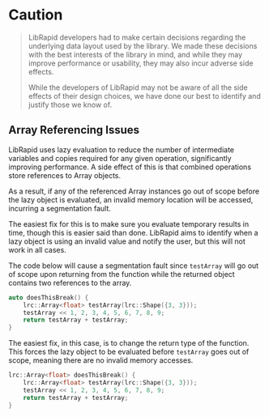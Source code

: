 # Caution

> LibRapid developers had to make certain decisions regarding the underlying data layout used by the library. We made
> these decisions with the best interests of the library in mind, and while they may improve performance or usability,
> they may also incur adverse side effects.
>
> While the developers of LibRapid may not be aware of all the side effects of their design choices, we have done our
> best to identify and justify those we know of.

## Array Referencing Issues

LibRapid uses lazy evaluation to reduce the number of intermediate variables and copies required for any given
operation, significantly improving performance. A side effect of this is that combined operations store references to
Array objects.

As a result, if any of the referenced Array instances go out of scope before the lazy object is evaluated, an invalid
memory location will be accessed, incurring a segmentation fault.

The easiest fix for this is to make sure you evaluate temporary results in time, though this is easier said than done.
LibRapid aims to identify when a lazy object is using an invalid value and notify the user, but this will not work in
all cases.

The code below will cause a segmentation fault since `testArray` will go out of scope upon returning from the function
while the returned object contains two references to the array.

```cpp
auto doesThisBreak() {
    lrc::Array<float> testArray(lrc::Shape({3, 3}));
    testArray << 1, 2, 3, 4, 5, 6, 7, 8, 9;
    return testArray + testArray;
}
```

The easiest fix, in this case, is to change the return type of the function. This forces the lazy object to be evaluated
before `testArray` goes out of scope, meaning there are no invalid memory accesses.

```cpp
lrc::Array<float> doesThisBreak() {
    lrc::Array<float> testArray(lrc::Shape({3, 3}));
    testArray << 1, 2, 3, 4, 5, 6, 7, 8, 9;
    return testArray + testArray;
}
```
